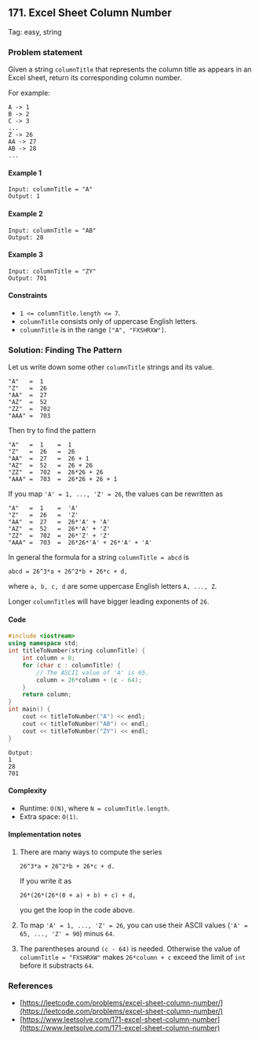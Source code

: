## 171. Excel Sheet Column Number
Tag: easy, string

### Problem statement

Given a string `columnTitle` that represents the column title as appears in an Excel sheet, return its corresponding column number.

For example:
```plain
A -> 1
B -> 2
C -> 3
...
Z -> 26
AA -> 27
AB -> 28 
...
``` 

#### Example 1
```plain
Input: columnTitle = "A"
Output: 1
```

#### Example 2
```plain
Input: columnTitle = "AB"
Output: 28
```

#### Example 3
```plain
Input: columnTitle = "ZY"
Output: 701
``` 

#### Constraints

* `1 <= columnTitle.length <= 7`.
* `columnTitle` consists only of uppercase English letters.
* `columnTitle` is in the range `["A", "FXSHRXW"]`.

### Solution: Finding The Pattern

Let us write down some other `columnTitle` strings and its value.
```plain
"A"   =  1
"Z"   =  26
"AA"  =  27
"AZ"  =  52
"ZZ"  =  702
"AAA" =  703
```

Then try to find the pattern
```plain
"A"   =  1    =  1
"Z"   =  26   =  26
"AA"  =  27   =  26 + 1
"AZ"  =  52   =  26 + 26
"ZZ"  =  702  =  26*26 + 26
"AAA" =  703  =  26*26 + 26 + 1
```

If you map `'A' = 1, ..., 'Z' = 26`, the values can be rewritten as
```plain
"A"   =  1    =  'A'
"Z"   =  26   =  'Z'
"AA"  =  27   =  26*'A' + 'A'
"AZ"  =  52   =  26*'A' + 'Z'
"ZZ"  =  702  =  26*'Z' + 'Z'
"AAA" =  703  =  26*26*'A' + 26*'A' + 'A'
```

In general the formula for a string `columnTitle = abcd` is
```plain
abcd = 26^3*a + 26^2*b + 26*c + d,
```
where `a, b, c, d` are some uppercase English letters `A, ..., Z`.

Longer `columnTitle`s will have bigger leading exponents of `26`.

#### Code
```cpp
#include <iostream>
using namespace std;
int titleToNumber(string columnTitle) {
    int column = 0; 
    for (char c : columnTitle) {
        // The ASCII value of 'A' is 65.
        column = 26*column + (c - 64); 
    }
    return column;
}
int main() {
    cout << titleToNumber("A") << endl;
    cout << titleToNumber("AB") << endl;
    cout << titleToNumber("ZY") << endl;
}
```
```plain
Output:
1
28
701
```
#### Complexity
* Runtime: `O(N)`, where `N = columnTitle.length`.
* Extra space: `O(1)`.

#### Implementation notes
1. There are many ways to compute the series
    ```plain
    26^3*a + 26^2*b + 26*c + d.
    ```
    If you write it as 
    ```plain
    26*(26*(26*(0 + a) + b) + c) + d,
    ```
    you get the loop in the code above.

2. To map `'A' = 1, ..., 'Z' = 26`, you can use their ASCII values (`'A' = 65, ..., 'Z' = 90`) minus `64`.
3. The parentheses around `(c - 64)` is needed. Otherwise the value of `columnTitle = "FXSHRXW"` makes `26*column + c` exceed the limit of `int` before it substracts `64`. 

### References
* [https://leetcode.com/problems/excel-sheet-column-number/](https://leetcode.com/problems/excel-sheet-column-number/)
* [https://www.leetsolve.com/171-excel-sheet-column-number](https://www.leetsolve.com/171-excel-sheet-column-number)